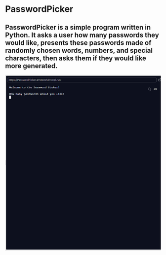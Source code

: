# PasswordPicker

## PasswordPicker is a simple program written in Python. It asks a user how many passwords they would like, presents these passwords made of randomly chosen words, numbers, and special characters, then asks them if they would like more generated.

![Repl.it screenshot](/images/ppImg1.png)




